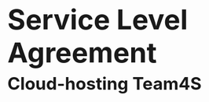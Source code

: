 <h1 style="font-size:4em">Service Level Agreement</h1>
<h2 style="font-size:2.5em;margin:-30px 0 580px">Cloud-hosting Team4S</h2>

> __Opdracht:__ Leertaak 4 (SLM2), thema 2.1-I, groep 1
>
> __Auteurs:__ <span style="display:inline-block;vertical-align:top">Tom Broenink, Ward Holthof, Yuri Hoogeweg,<br/>André Nanninga en Maurits van Mastrigt</span>
>
> __Datum:__ 17 juni 2014

<!-- header: Vertrouwelijk document - SLM2, Groep 1, Thema 2.1-I -->

# Inhoud

- 1 &nbsp;Algemeen											<span style="float:right;font-weight:bold">3</span>
	- 1.1 &nbsp;Begripsbepaling								<span style="float:right;font-weight:normal">3</span>
	- 1.2 &nbsp;Partijen									<span style="float:right;font-weight:normal">3</span>
	- 1.3 &nbsp;Inleiding									<span style="float:right;font-weight:normal">3</span>
	- 1.4 &nbsp;Goedkeuring SLA								<span style="float:right;font-weight:normal">3</span>
	- 1.5 &nbsp;Beschrijving van de Dienstverlening			<span style="float:right;font-weight:normal">3</span>
	- 1.6 &nbsp;Continuïteit van de Cloud-dienstverlening	<span style="float:right;font-weight:normal">4</span>
	- 1.7 &nbsp;Prioriteitbepaling							<span style="float:right;font-weight:normal">4</span>
	- 1.8 &nbsp;Aansprakelijkheid							<span style="float:right;font-weight:normal">5</span>
- 2 &nbsp;Klantdiensten										<span style="float:right;font-weight:bold">6</span>
	- 2.1 &nbsp;Cloud Hosting								<span style="float:right;font-weight:normal">6</span>
	- 2.2 &nbsp;Servicedesk									<span style="float:right;font-weight:normal">12</span>
- 3 &nbsp;Tariefstructuur									<span style="float:right;font-weight:bold">15</span>
	- 3.1 &nbsp;Eenmalige Kosten							<span style="float:right;font-weight:normal">15</span>
	- 3.2 &nbsp;Structurele Kosten							<span style="float:right;font-weight:normal">15</span>
	- 3.3 &nbsp;Servicedeskondersteuning					<span style="float:right;font-weight:normal">15</span>
	- 3.4 &nbsp;Niveau's van Dienstverlening				<span style="float:right;font-weight:normal">16</span>
- 4 &nbsp;Implementatie en Condities						<span style="float:right;font-weight:bold">18</span>
	- 4.1 &nbsp;Eisen aan Infrastructuur					<span style="float:right;font-weight:normal">18</span>
	- 4.2 &nbsp;Geschatte Opleverdatum						<span style="float:right;font-weight:normal">18</span>
	- 4.3 &nbsp;Proefperiode								<span style="float:right;font-weight:normal">19</span>
	- 4.4 &nbsp;Bonus en Malus								<span style="float:right;font-weight:normal">19</span>
- 5 &nbsp;Rapportageverplichtingen							<span style="float:right;font-weight:bold">20</span>
	- 5.1 &nbsp;Service Review								<span style="float:right;font-weight:normal">20</span>
	- 5.2 &nbsp;Proefperiode Rapportage						<span style="float:right;font-weight:normal">20</span>
- 6 &nbsp;Verklarende Woordenlijst							<span style="float:right;font-weight:bold">21</span>
- 7 &nbsp;Ondertekening										<span style="float:right;font-weight:bold">22</span>

# 1 Algemeen

In de volgende paragrafen worden de algemene zaken met betrekking tot deze SLA beschreven.

<!-- @include Algemeen/Begripsbepaling.md -->
<!-- @include Algemeen/Partijen.md -->
<!-- @include Algemeen/Inleiding.md -->
<!-- @include Algemeen/Goedkeuring SLA.md -->
<!-- @include Algemeen/Beschrijving van de Dienstverlening.md -->
<!-- @include Algemeen/Continuiteit van de Cloud-dienstverlening.md -->
<!-- @include Algemeen/Prioriteitbepaling.md -->
<!-- @include Algemeen/Aansprakelijkheid.md -->

# 2 Klantdiensten

<!-- @include Klantdiensten/Klantdiensten.md -->

# 3 Tariefstructuur

<!-- @include Tariefstructuur/Eenmalige Kosten.md -->
<!-- @include Tariefstructuur/Structurele Kosten.md -->
<!-- @include Tariefstructuur/Servicedeskondersteuning.md -->
<!-- @include Tariefstructuur/Niveau's van Dienstverlening.md -->

# 4 Implementatie en Condities

<!-- @include Implementatie en Condities/Eisen aan Infrastructuur.md -->
<!-- @include Implementatie en Condities/Geschatte Opleverdatum.md -->

---

<!-- @include Implementatie en Condities/Proefperiode.md -->
<!-- @include Implementatie en Condities/Bonus en Malus.md -->

# 5 Rapportageverplichtingen

<!-- @include Rapportageverplichtingen/Service Review.md -->
<!-- @include Rapportageverplichtingen/Proefperiode Rapportage.md -->

# 6 Verklarende Woordenlijst

<!-- @include Verklarende Woordenlijst/Verklarende Woordenlijst.md -->

# 7 Ondertekening

<!-- @include Ondertekening/Ondertekening.md -->